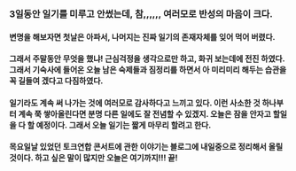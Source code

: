 ### 3일동안 일기를 미루고 안썼는데, 참,,,,,, 여러모로 반성의 마음이 크다.
#### 변명을 해보자면 첫날은 아파서, 나머지는 진짜 일기의 존재자체를 잊어 먹어 버렸다.
#### 그래서 주말동안 무엇을 했냐! 근심걱정을 생각으로만 하고, 화귀 보는데에 전진 하였다. 그래서 기숙사에 들어온 오늘 남은 숙제들과 짐정리를 하면서 아 미리미리 해두는 습관을 꼭 길들여 겠다고 다짐하였다.
#### 일기라도 계속 써 나가는 것에 여러모로 감사하다고 느끼고 있다. 이런 사소한 것 하나부터 계속 쭉 쌓아올린다면 분명 다른 일에도 잘 전념할 수 있겠지. 오늘은 잠을 안자고 할일을 다 할 예정이다. 그래서 오늘 일기는 짧게 마무리 할려고 한다.
#### 목요일날 있었던 토크연합 콘서트에 관한 이야기는 블로그에 내일중으로 정리해서 올릴 것이다. 하고 싶은 말이 많지만 오늘은 여기까지!!! 끝!